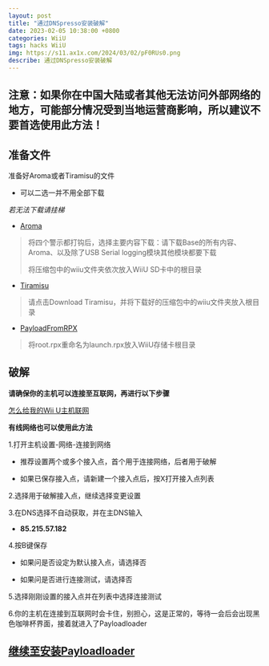 ```yaml
---
layout: post
title: "通过DNSpresso安装破解"
date: 2023-02-05 10:38:00 +0800
categories: WiiU
tags: hacks WiiU
img: https://s11.ax1x.com/2024/03/02/pF0RUs0.png
describe: 通过DNSpresso安装破解
---
```


## **注意：如果你在中国大陆或者其他无法访问外部网络的地方，可能部分情况受到当地运营商影响，所以建议不要首选使用此方法！**

## 准备文件

准备好Aroma或者Tiramisu的文件

- 可以二选一并不用全部下载

*若无法下载请挂梯*

- [Aroma](aroma.foryour.cafe)

>将四个警示都打钩后，选择主要内容下载：请下载Base的所有内容、Aroma、以及除了USB Serial logging模块其他模块都要下载
>
>将压缩包中的wiiu文件夹依次放入WiiU SD卡中的根目录

- [Tiramisu](tiramisu.foryour.cafe)

>请点击Download Tiramisu，并将下载好的压缩包中的wiiu文件夹放入根目录

- [PayloadFromRPX](https://github.com/wiiu-env/PayloadFromRPX/releases)

>将root.rpx重命名为launch.rpx放入WiiU存储卡根目录

## 破解

**请确保你的主机可以连接至互联网，再进行以下步骤**

[怎么给我的Wii U主机联网](https://en-americas-support.nintendo.com/app/answers/detail/a_id/1126)

**有线网络也可以使用此方法**

1.打开主机设置-网络-连接到网络

- 推荐设置两个或多个接入点，首个用于连接网络，后者用于破解

- 如果已保存接入点，请新建一个接入点后，按X打开接入点列表

2.选择用于破解接入点，继续选择变更设置

3.在DNS选择不自动获取，并在主DNS输入

- **85.215.57.182**

4.按B键保存

- 如果问是否设定为默认接入点，请选择否

- 如果问是否进行连接测试，请选择否

5.选择刚刚设置的接入点并在列表中选择连接测试

6.你的主机在连接到互联网时会卡住，别担心，这是正常的，等待一会后会出现黑色咖啡杯界面，接着就进入了Payloadloader

## [继续至安装Payloadloader](https://wiiu.1919810.com/wiiu/2023/02/05/Payloadloader.html#%E5%AE%89%E8%A3%85payloadloader)